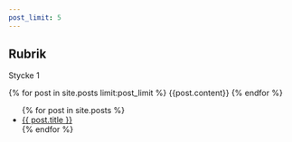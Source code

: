 ```yaml
---
post_limit: 5
---
```


## Rubrik

Stycke 1


{% for post in site.posts limit:post_limit %}
	{{post.content}}
{% endfor %}


<ul>
  {% for post in site.posts %}
    <li>
      <a href="{{ post.url }}">{{ post.title }}</a>
    </li>
  {% endfor %}
</ul>
